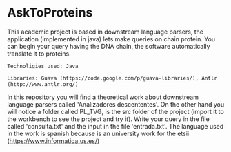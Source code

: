 AskToProteins
=============

This academic project is based in downstream language parsers,  the application (implemented in java) lets make queries on chain protein. You can begin your query having the DNA chain, the software automatically translate it to proteins.

	Technoligies used: Java
	
	Libraries: Guava (https://code.google.com/p/guava-libraries/), Antlr (http://www.antlr.org/)

In this repository you will find a theoretical work about downstream language parsers called 'Analizadores descententes'. On the other hand you will notice a folder called PL_TVG, is the src folder of the project (import it to the workbench to see the project and try it).
Write your query in the file called 'consulta.txt' and the input in the file 'entrada.txt'.
The language used in the work is spanish because is an university work for the etsii (https://www.informatica.us.es/)